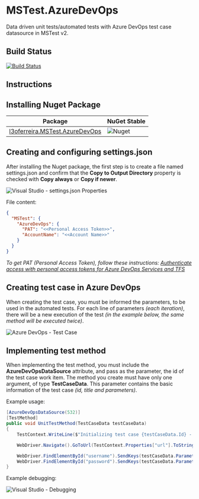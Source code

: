 MSTest.AzureDevOps
==================

Data driven unit tests/automated tests with Azure DevOps test case datasource in MSTest v2.

Build Status
------------

[![Build Status](https://dev.azure.com/l3oferreira/GitHub/_apis/build/status/GitHub-ASP.NET%20Core-CI)](https://dev.azure.com/l3oferreira/GitHub/_build/latest?definitionId=22)


Instructions
------------

Installing Nuget Package
------------------------

 Package | NuGet Stable | 
| ------- | ------------ |
| [l3oferreira.MSTest.AzureDevOps](https://www.nuget.org/packages/l3oferreira.MSTest.AzureDevOps/) | ![Nuget](https://img.shields.io/nuget/v/l3oferreira.MSTest.AzureDevOps.svg)



Creating and configuring settings.json
--------------------------------------
After installing the Nuget package, the first step is to create a file named settings.json and confirm that the **Copy to Output Directory** property is checked with **Copy always** or **Copy if newer**.

![Visual Studio - settings.json Properties](https://github.com/l3oferreira/MSTest.AzureDevOps/blob/master/images/visual-studio-settings-config.png?raw=true)

File content:

```json
{
  "MSTest": {
    "AzureDevOps": {
      "PAT": "<<Personal Access Token>>",
      "AccountName": "<<Account Name>>"
    }
  }
}
```

*To get PAT (Personal Access Token), follow these instructions: [Authenticate access with personal access tokens for Azure DevOps Services and TFS](https://docs.microsoft.com/en-us/azure/devops/organizations/accounts/use-personal-access-tokens-to-authenticate?view=vsts)*


Creating test case in Azure DevOps
----------------------------------
When creating the test case, you must be informed the parameters, to be used in the automated tests. For each line of parameters *(each iteration)*, there will be a new execution of the test *(in the example below, the same method will be executed twice)*.

![Azure DevOps - Test Case](https://github.com/l3oferreira/MSTest.AzureDevOps/blob/master/images/azure-devops-test-case.png?raw=true)


Implementing test method
------------------------
When implementing the test method, you must include the **AzureDevOpsDataSource** attribute, and pass as the parameter, the id of the test case work item. The method you create must have only one argument, of type **TestCaseData**. This parameter contains the basic information of the test case *(id, title and parameters)*.

Example usage:

```csharp
[AzureDevOpsDataSource(532)]
[TestMethod]
public void UnitTestMethod(TestCaseData testCaseData)
{
    TestContext.WriteLine($"Initializing test case {testCaseData.Id} - {testCaseData.Title}");

    WebDriver.Navigate().GoToUrl(TestContext.Properties["url"].ToString());

    WebDriver.FindElementById("username").SendKeys(testCaseData.Parameters["username"]);
    WebDriver.FindElementById("password").SendKeys(testCaseData.Parameters["password"] + Keys.Enter);
}
```

Example debugging:

![Visual Studio - Debugging](https://github.com/l3oferreira/MSTest.AzureDevOps/blob/master/images/visual-studio-debugging.png?raw=true)
